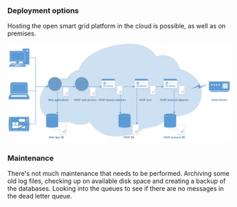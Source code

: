 ### Deployment options

Hosting the open smart grid platform in the cloud is possible, as well as on premises.

 ![How open smart grid platform components relate to each other](./Typical_Opensmartgridplatform_setup.png "Typical platform setup including webapplications and devices")

### Maintenance

There's not much maintenance that needs to be performed. Archiving some old log files, checking up on available disk space and creating a backup of the databases. Looking into the queues to see if there are no messages in the dead letter queue.